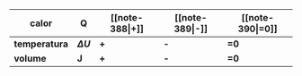 | calor           | Q              | [[note-388\|**+**]] | [[note-389\|**-**]] | [[note-390\|=0]] |
| --------------- | -------------- | ------------------- | ------------------- | ---------------- |
| **temperatura** | **$\Delta U$** | **+**               | **-**               | **=0**           |
| **volume**      | **J**          | **+**               | **-**               | **=0**           |
